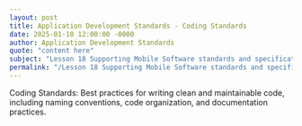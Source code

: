 ```yaml
---
layout: post
title: Application Development Standards - Coding Standards
date: 2025-01-10 12:00:00 -0000
author: Application Development Standards
quote: "content here"
subject: "Lesson 18 Supporting Mobile Software standards and specifications"
permalink: "/Lesson 18 Supporting Mobile Software standards and specifications/Application Development Standards/Application Development Standards - Coding Standards"
---
```


Coding Standards: Best practices for writing clean and maintainable code, including naming conventions, code organization, and documentation practices.
